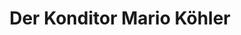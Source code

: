 ---
title: "Der Konditor Mario Köhler"
url: /ubstadt-weiher/der-konditor-mario-koehler/
shop: Konditorei
---